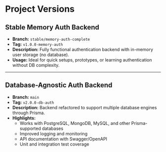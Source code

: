 # Project Versions

## Stable Memory Auth Backend

- **Branch:** `stable/memory-auth-complete`
- **Tag:** `v1.0.0-memory-auth`
- **Description:** Fully functional authentication backend with in-memory user storage (no database).
- **Usage:** Ideal for quick setups, prototypes, or learning authentication without DB complexity.

---

## Database-Agnostic Auth Backend

- **Branch:** `main`
- **Tag:** `v2.0.0-db-auth`
- **Description:** Backend refactored to support multiple database engines through Prisma.
- **Highlights:**
  - Works with PostgreSQL, MongoDB, MySQL, and other Prisma-supported databases
  - Improved logging and monitoring
  - API documentation with Swagger/OpenAPI
  - Unit and integration test coverage
